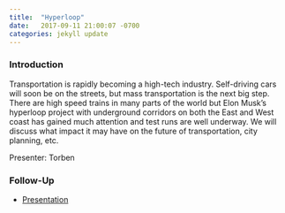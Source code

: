 ```yaml
---
title:  "Hyperloop"
date:   2017-09-11 21:00:07 -0700
categories: jekyll update
---
```


### Introduction

Transportation is rapidly becoming a high-tech industry. Self-driving cars will soon be on the streets, but mass transportation is the next big step. There are high speed trains in many parts of the world but Elon Musk’s hyperloop project with underground corridors on both the East and West coast has gained much attention and test runs are well underway. We will discuss what impact it may have on the future of transportation, city planning, etc.

Presenter: Torben

### Follow-Up

* [Presentation](/assets/present/hyperloop.pdf) 
